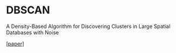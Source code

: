 # DBSCAN
A Density-Based Algorithm for Discovering Clusters in Large Spatial Databases with Noise

[[paper]](https://www.aaai.org/Papers/KDD/1996/KDD96-037.pdf)
